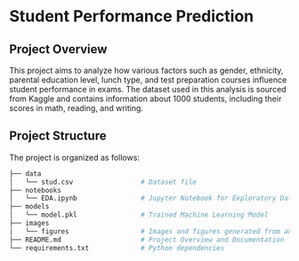 # Student Performance Prediction

## Project Overview

This project aims to analyze how various factors such as gender, ethnicity, parental education level, lunch type, and test preparation courses influence student performance in exams. The dataset used in this analysis is sourced from Kaggle and contains information about 1000 students, including their scores in math, reading, and writing.

## Project Structure

The project is organized as follows:

```bash
├── data
│   └── stud.csv                 # Dataset file
├── notebooks
│   └── EDA.ipynb                # Jupyter Notebook for Exploratory Data Analysis
├── models
│   └── model.pkl                # Trained Machine Learning Model
├── images
│   └── figures                  # Images and figures generated from analysis
├── README.md                    # Project Overview and Documentation
└── requirements.txt             # Python dependencies
